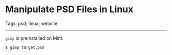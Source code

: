 # Manipulate PSD Files in Linux
Tags: psd; linux; website

------

`gimp` is preinstalled on Mint.

    $ gimp target.psd


